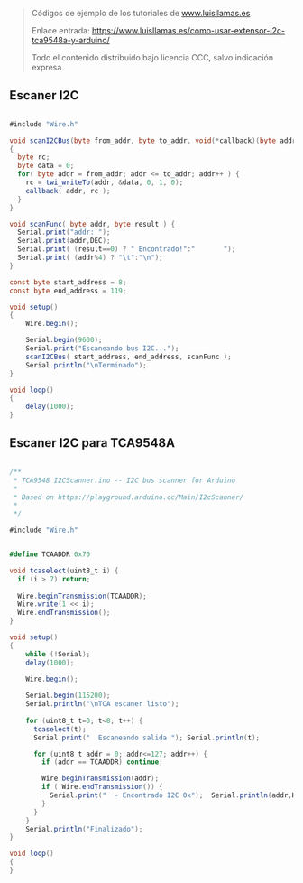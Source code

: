 > Códigos de ejemplo de los tutoriales de www.luisllamas.es
>
> Enlace entrada: https://www.luisllamas.es/como-usar-extensor-i2c-tca9548a-y-arduino/
>
> Todo el contenido distribuido bajo licencia CCC, salvo indicación expresa


## Escaner I2C
```csharp
#include "Wire.h"

void scanI2CBus(byte from_addr, byte to_addr, void(*callback)(byte address, byte result) ) 
{
  byte rc;
  byte data = 0;
  for( byte addr = from_addr; addr <= to_addr; addr++ ) {
    rc = twi_writeTo(addr, &data, 0, 1, 0);
    callback( addr, rc );
  }
}

void scanFunc( byte addr, byte result ) {
  Serial.print("addr: ");
  Serial.print(addr,DEC);
  Serial.print( (result==0) ? " Encontrado!":"       ");
  Serial.print( (addr%4) ? "\t":"\n");
}

const byte start_address = 8;
const byte end_address = 119;

void setup()
{
    Wire.begin();

    Serial.begin(9600);
    Serial.print("Escaneando bus I2C...");
    scanI2CBus( start_address, end_address, scanFunc );
    Serial.println("\nTerminado");
}

void loop() 
{
    delay(1000);
}
```



## Escaner I2C para TCA9548A
```csharp
/**
 * TCA9548 I2CScanner.ino -- I2C bus scanner for Arduino
 *
 * Based on https://playground.arduino.cc/Main/I2cScanner/
 *
 */

#include "Wire.h"


#define TCAADDR 0x70

void tcaselect(uint8_t i) {
  if (i > 7) return;
 
  Wire.beginTransmission(TCAADDR);
  Wire.write(1 << i);
  Wire.endTransmission();  
}

void setup()
{
    while (!Serial);
    delay(1000);

    Wire.begin();
    
    Serial.begin(115200);
    Serial.println("\nTCA escaner listo");
    
    for (uint8_t t=0; t<8; t++) {
      tcaselect(t);
      Serial.print("  Escaneando salida "); Serial.println(t);

      for (uint8_t addr = 0; addr<=127; addr++) {
        if (addr == TCAADDR) continue;

        Wire.beginTransmission(addr);
        if (!Wire.endTransmission()) {
          Serial.print("  - Encontrado I2C 0x");  Serial.println(addr,HEX);
        }
      }
    }
    Serial.println("Finalizado");
}

void loop() 
{
}
```


